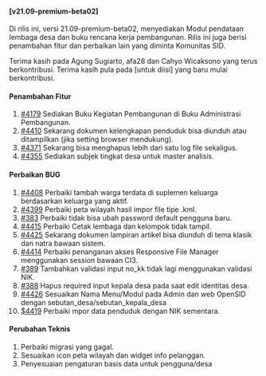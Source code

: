 #### [v21.09-premium-beta02]

Di rilis ini, versi 21.09-premium-beta02, menyediakan Modul pendataan lembaga desa dan buku rencana kerja pembangunan. Rilis ini juga berisi penambahan fitur dan perbaikan lain yang diminta Komunitas SID.

Terima kasih pada Agung Sugiarto, afa28 dan Cahyo Wicaksono yang terus berkontribusi. Terima kasih pula pada [untuk diisi] yang baru mulai berkontribusi.

#### Penambahan Fitur
1. [#4179](https://github.com/OpenSID/OpenSID/issues/4179) Sediakan Buku Kegiatan Pembangunan di Buku Administrasi Pembangunan.
2. [#4410](https://github.com/OpenSID/OpenSID/issues/4410) Sekarang dokumen kelengkapan penduduk bisa diunduh atau ditampilkan (jika setting browser mendukung).
3. [#4371](https://github.com/OpenSID/OpenSID/issues/4371) Sekarang bisa menghapus lebih dari satu log file sekaligus.
4. [#4355](https://github.com/OpenSID/OpenSID/issues/4355) Sediakan subjek tingkat desa untuk master analisis.

#### Perbaikan BUG
1. [#4408](https://github.com/OpenSID/OpenSID/issues/4408) Perbaiki tambah warga terdata di suplemen keluarga berdasarkan keluarga yang aktif.
2. [#4399](https://github.com/OpenSID/OpenSID/issues/4399) Perbaiki peta wilayah hasil impor file tipe .kml.
3. [#383](https://github.com/OpenSID/premium/issues/383) Perbaiki tidak bisa ubah password default pengguna baru.
4. [#4415](https://github.com/OpenSID/OpenSID/issues/4415) Perbaiki Cetak lembaga dan kelompok tidak tampil.
5. [#4425](https://github.com/OpenSID/OpenSID/issues/4425) Sekarang dokumen lampiran artikel bisa diunduh di tema klasik dan natra bawaan sistem.
6. [#4414](https://github.com/OpenSID/OpenSID/issues/4414) Perbaiki penanganan akses Responsive File Manager menggunakan session bawaan CI3.
7. [#389](https://github.com/OpenSID/premium/issues/389) Tambahkan validasi input no_kk tidak lagi menggunakan validasi NIK.
8. [#388](https://github.com/OpenSID/OpenSID/issues/388) Hapus required input kepala desa pada saat edit identitas desa.
9. [#4426](https://github.com/OpenSID/OpenSID/issues/4426) Sesuaikan Nama Menu/Modul pada Admin dan web OpenSID dengan sebutan_desa/sebutan_kepala_desa
10. [$4419](https://github.com/OpenSID/OpenSID/issues/4419) Perbaiki mpor data penduduk dengan NIK sementara.


#### Perubahan Teknis
1. Perbaiki migrasi yang gagal.
2. Sesuaikan icon peta wilayah dan widget info pelanggan.
3. Penyesuaian pengaturan basis data untuk pengguna/desa
